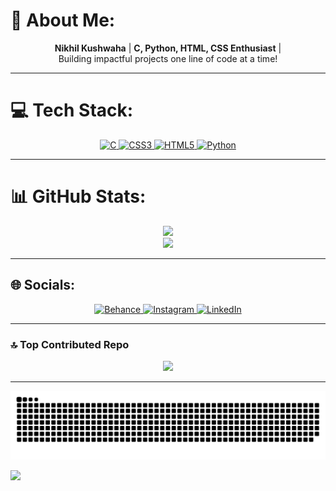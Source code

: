 # 💫 About Me:
<div align="center">
  
  **Nikhil Kushwaha** | **C, Python, HTML, CSS Enthusiast** |  
  Building impactful projects one line of code at a time!
  
</div>

---

# 💻 Tech Stack:
<div align="center">

<a href="#">
  <img src="https://img.shields.io/badge/c-%2300599C.svg?style=flat&logo=c&logoColor=white" alt="C" height="30"/>
</a>
<a href="#">
  <img src="https://img.shields.io/badge/css3-%231572B6.svg?style=flat&logo=css3&logoColor=white" alt="CSS3" height="30"/>
</a>
<a href="#">
  <img src="https://img.shields.io/badge/html5-%23E34F26.svg?style=flat&logo=html5&logoColor=white" alt="HTML5" height="30"/>
</a>
<a href="#">
  <img src="https://img.shields.io/badge/python-3670A0?style=flat&logo=python&logoColor=ffdd54" alt="Python" height="30"/>
</a>

</div>

---

# 📊 GitHub Stats:
<div align="center">

![](https://github-readme-stats.vercel.app/api?username=Nikhil-kushwaha1312&theme=transparent&hide_border=true&include_all_commits=false&count_private=false)<br/>
![](https://github-readme-streak-stats.herokuapp.com/?user=Nikhil-kushwaha1312&theme=transparent&hide_border=true)<br/>

</div>

---

## 🌐 Socials:
<div align="center">

<a href="https://behance.net/">
  <img src="https://img.shields.io/badge/Behance-1769ff?logo=behance&logoColor=white" alt="Behance" height="30"/>
</a>
<a href="https://instagram.com/z._.nikhil">
  <img src="https://img.shields.io/badge/Instagram-%23E4405F.svg?logo=Instagram&logoColor=white" alt="Instagram" height="30"/>
</a>
<a href="https://linkedin.com/in/nikhil-kushwaha-81613832a">
  <img src="https://img.shields.io/badge/LinkedIn-%230077B5.svg?logo=linkedin&logoColor=white" alt="LinkedIn" height="30"/>
</a>

</div>

---

### 🔝 Top Contributed Repo
<div align="center">

![](https://github-contributor-stats.vercel.app/api?username=Nikhil-kushwaha1312&limit=5&theme=dark&combine_all_yearly_contributions=true)

</div>

---

<div align="center">
  
![snake gif](https://github.com/Nikhil-kushwaha1312/Nikhil-kushwaha1312/blob/output/github-snake-dark.svg)

</div>

[![](https://visitcount.itsvg.in/api?id=Nikhil-kushwaha1312&icon=0&color=0)](https://visitcount.itsvg.in)
